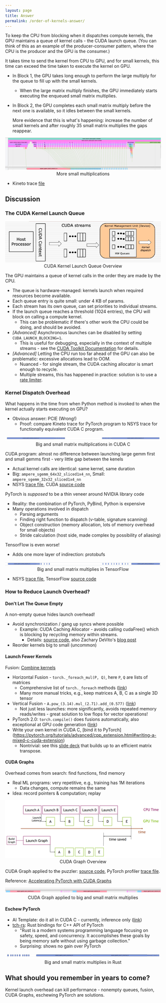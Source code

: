 ```yaml
---
layout: page
title: Answer
permalink: /order-of-kernels-answer/
---
```


To keep the CPU from blocking when it dispatches compute kernels, the GPU maintains a queue of
kernel calls - the CUDA launch queue. (You can think of this as an example of the producer-consumer
pattern, where the CPU is the producer and the GPU is the consumer.)

It takes time to send the kernel from CPU to GPU, and for small kernels, this time can exceed the
time taken to execute the kernel on GPU.

- In Block 1, the GPU takes long enough to perform the large multiply for the queue to fill up with
  the small kernels.
  - When the large matrix multiply finishes, the GPU immediately starts executing the enqueued small
    matrix multiplies.
- In Block 2, the GPU completes each small matrix multiply before the next one is available, so it
  idles between the small kernels.

  More evidence that this is what's happening: increase the number of small kernels and after roughly
  35 small matrix multiplies the gaps reappear.

<p align = "center">
  <a href="/launch_queue/files/more_small_kernels.jpg">
    <img src = "/launch_queue/files/more_small_kernels.jpg">
  </a>
  More small multiplications
</p>

  - Kineto trace [file](/launch_queue/files/more_small_kernels.json "More Small Kernels Trace File")

## Discussion

### The CUDA Kernel Launch Queue

<p align = "center">
  <a href="/launch_queue/files/cuda_launch_queue_uarch.jpg">
    <img src = "/launch_queue/files/cuda_launch_queue_uarch.jpg">
  </a>
  CUDA Kernel Launch Queue Overview
</p>

The GPU maintains a queue of kernel calls in the order they are made by the CPU.
  - The queue is hardware-managed: kernels launch when required resources become available.
  - Each queue entry is quite small: under 4 KB of params.
  - Each stream has its own queue, can set priorities to individual streams.
  - If the launch queue reaches a threshold (1024 entries), the CPU will block on
    calling a compute kernel.
    - This can be problematic if there's other work the CPU could be doing, and should be avoided.
  - *[Advanced]* Asynchronous launches can be disabled by setting `CUDA_LAUNCH_BLOCKING=1`.
    - This is useful for debugging, especially in the context of multiple streams - see the
    [CUDA Toolkit Documentation](https://docs.nvidia.com/cuda/cuda-c-programming-guide/index.html#concurrent-execution-host-device)
      for details.
  - *[Advanced]* Letting the CPU run too far ahead of the GPU can also be problematic: excessive allocations lead to OOM.
    - Nuanced - for single stream, the CUDA caching allocator is smart enough to recycle.
    - Multiple streams, this has happened in practice: solution is to use a
    [rate limiter](https://pytorch.s3.amazonaws.com/posters/ptc2022/E03.pdf).

### Kernel Dispatch Overhead

What happens in the time from when Python method is invoked to when the kernel actually starts executing on GPU?

 - Obvious answer: PCIE (Wrong!)
   - Proof: compare Kineto trace for PyTorch program to NSYS trace for functionally equivalent CUDA C program.

<p align = "center">
  <a href="/launch_queue/files/native_cuda.jpg">
    <img src = "/launch_queue/files/native_cuda.jpg">
  </a>
Big and small matrix multiplications in CUDA C
</p>

CUDA program: almost no difference between launching large gemm first and small gemms first - very little gap between the kenels
 - Actual kernel calls are identical: same kernel, same duration
 - Big: `ampere_sgemm_64x32_sliced1x4_nn`, Small: `ampere_sgemm_32x32_sliced1x4_nn`
 - NSYS [trace file](/launch_queue/files/launchqueue.qdrep), CUDA [source code](/launch_queue/files/launchqueue.cpp)

PyTorch is *supposed* to be a thin veneer around NVIDIA library code
 - Reality: the combination of PyTorch, PyBind, Python is expensive
 - Many operations involved in dispatch
   - Parsing arguments
   - Finding right function to dispatch (v-table, signature scanning)
   - Object construction (memory allocation, lots of memory overhead for small objects)
   - Stride calculation (host side, made complex by possibility of aliasing)

TensorFlow is even worse!
 - Adds one more layer of indirection: protobufs

<p align = "center">
  <a href="/launch_queue/files/tensorflow.jpg">
    <img src = "/launch_queue/files/tensorflow.jpg">
  </a>
  Big and small matrix multiplies in TensorFlow
</p>

   - NSYS [trace file](/launch_queue/files/tf_profile.qdrep), TensorFlow [source code](/launch_queue/files/tf_launch_queue.py)

### How to Reduce Launch Overhead?

#### Don't Let The Queue Empty

A non-empty queue hides launch overhead!
- Avoid synchronization / gang up syncs where possible
  - Example: CUDA Caching Allocator - avoids calling cudaFree() which is blocking by recycling
    memory within streams.
    - Details: [source code](https://github.com/pytorch/pytorch/blob/master/c10/cuda/CUDACachingAllocator.cpp), also
      Zachary DeVito's [blog post](https://zdevito.github.io/2022/08/04/cuda-caching-allocator.html)
- Reorder kernels big to small (uncommon)

#### Launch Fewer Kernels

Fusion: [Combine kernels](https://pytorch.org/blog/optimizing-production-pytorch-performance-with-graph-transformations/)
  - Horizontal Fusion - `torch._foreach_mul(P, Q)`, here `P`, `Q` are lists of matrices
    - Comprehensive list of `torch._foreach` methods ([link](https://pytorch.org/cppdocs/api/file_build_aten_src_ATen_Functions.h.html#file-build-aten-src-aten-functions-h))
    - Many more manual tricks, e.g., keep matrices A, B, C as a single 3D tensor
  - Vertical Fusion - `A.pow_(3.14).mul_(2.71).add_(0.577)` ([link](https://pytorch.org/cppdocs/api/file_build_aten_src_ATen_Functions.h.html#file-build-aten-src-aten-functions-h))
    - Not just less launches: more significantly, avoids repeated memory reads/writes - great solution to low flops for vector operations!
  - PyTorch 2.0: `torch.compile()` does fusions automatically, also exceptional at GPU code generation ([link](https://pytorch.org/tutorials/intermediate/torch_compile_tutorial.html))
  - Write your own kernel in CUDA C, [bind it to PyTorch] (https://pytorch.org/tutorials/advanced/cpp_extension.html#writing-a-mixed-c-cuda-extension)
    - Nontrivial: see this [slide deck](https://www.csd.uwo.ca/~mmorenom/HPC-Slides/Optimizing_CUDA_Code-2x2.pdf) that builds up to an efficient matrix transpose.

#### CUDA Graphs

Overhead comes from search: find functions, find memory
- Real ML programs: very repetitive, e.g., training has 1M iterations
  - Data changes, compute remains the same
- Idea: record pointers & computation; replay

<p align = "center">
  <a href="/launch_queue/files/cudagraph_blogpost.jpg">
    <img src = "/launch_queue/files/cudagraph_blogpost.jpg">
  </a>
  CUDA Graph Overview
</p>

CUDA Graph applied to the puzzler: [source code](/launch_queue/files/cudagraph_mwe.py), PyTorch profiler [trace file](/launch_queue/files/cudagraph_mwe.json).

Reference: [Accelerating PyTorch with CUDA Graphs](https://pytorch.org/blog/accelerating-pytorch-with-cuda-graphs/)

<p align = "center">
  <a href="/launch_queue/files/cudagraph_mwe.jpg">
    <img src = "/launch_queue/files/cudagraph_mwe.jpg">
  </a>
CUDA Graph applied to big and small matrix multiplies
</p>


#### Eschew PyTorch

- AI Template: do it all in CUDA C - currently, inference only ([link](https://github.com/facebookincubator/AITemplate))
- [tch-rs](https://github.com/LaurentMazare/tch-rs): Rust bindings for C++ API of PyTorch
  - "Rust is a modern systems programming language focusing on safety, speed, and concurrency. It
    accomplishes these goals by being memory safe without using garbage collection."
  - Surprising: shows no gain over PyTorch

<p align = "center">
  <a href="/launch_queue/files/rust.jpg">
    <img src = "/launch_queue/files/rust.jpg">
  </a>
  Big and small matrix multiplies in Rust
</p>

## What should you remember in years to come?

Kernel launch overhead can kill performance - nonempty queues, fusion, CUDA Graphs, eschewing
PyTorch are solutions.
